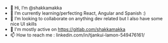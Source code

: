 - 👋 Hi, I’m @shakkamakka
- 🌱 I’m currently learning/perfecting React, Angular and Spanish :)
- 💞️ I’m looking to collaborate on anything dev related but I also have some nice UI skills
- 👀 I'm mostly active on https://gitlab.com/shakkamakka
- 📫 How to reach me : linkedin.com/in/tjankui-lamon-549476161/

<!---
shakkamakka/shakkamakka is a ✨ special ✨ repository because its `README.md` (this file) appears on your GitHub profile.
You can click the Preview link to take a look at your changes.
--->

